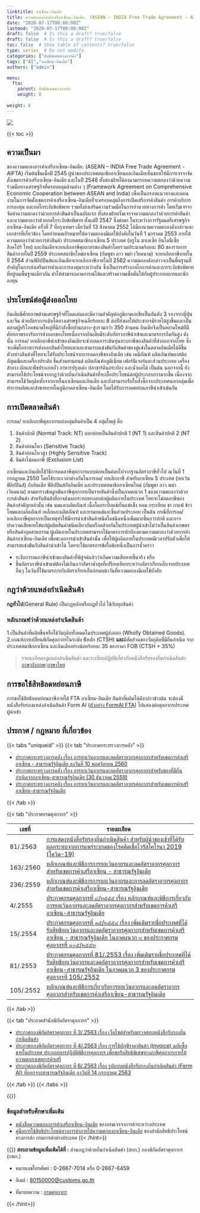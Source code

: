 ```yaml
---
linktitle: อาเซียน-อินเดีย
title: ความตกลงการค้าเสรีอาเซียน-อินเดีย. (ASEAN – INDIA Free Trade Agreement - AIFTA)
date: "2020-07-17T00:00:00Z"
lastmod: "2020-07-17T00:00:00Z"
draft: false  # Is this a draft? true/false
draft: false  # Is this a draft? true/false
toc: false  # Show table of contents? true/false
type: series  # Do not modify.
categories: ["สิทธิพิเศษทางการค้า"]
tags: ["AI","อาเซียน-อินเดีย"]
authors: ["admin"]

menu:
  fta:
    parent: สิทธิพิเศษทางการค้า
    weight: 8
        
weight: 8
---
```


![](../img/asean_india.png)

{{< toc >}}


## ความเป็นมา

ของความตกลงการค้าเสรีอาเซียน-อินเดีย. (ASEAN – INDIA Free Trade Agreement - AIFTA) เริ่มต้นขึ้นเมื่อปี 2545 ผู้นำของประเทศสมาชิกอาเซียนและอินเดียเห็นชอบให้มีการเจรจาจัดตั้งเขตการค้าเสรีอาเซียน-อินเดีย และในปี 2546 ทั้งสองฝ่ายได้ลงนามกรอบความตกลงว่าด้วยความร่วมมือทางเศรษฐกิจที่ครอบคลุมด้านต่าง ๆ (Framework Agreement on Comprehensive Economic Cooperation between ASEAN and India) เพื่อเป็นกรอบแนวทางและแผนงานในการจัดตั้งเขตการค้าเสรีอาเซียน-อินเดียที่จะครอบคลุมถึงการเปิดเสรีการค้าสินค้า การค้าบริการ การลงทุน และกลไกระงับข้อพิพาท รวมทั้งส่งเสริมความร่วมมือในการอำนวยทางการค้า โดยเริ่มเจรจาจัดทำความตกลงว่าด้วยการค้าสินค้าเป็นฉบับแรก ทั้งสองฝ่ายเริ่มเจรจาความตกลงว่าด้วยการค้าสินค้า และความตกลงว่าด้วยกลไกระงับข้อพิพาท ตั้งแต่ปี 2547 ซึ่งต่อมา ในระหว่างการรัฐมนตรีเศรษฐกิจอาเซียน-อินเดีย ครั้งที่ 7 ที่กรุงเทพฯ เมื่อวันที่ 13 สิงหาคม 2552 ได้มีลงนามความตกลงดังกล่าวและเอกสารที่เกี่ยวข้อง โดยกำหนดเป้าหมายให้ความตกลงมีผลใช้บังคับในวันที่ 1 มกราคม 2553 ภายใต้ความตกลงว่าด้วยการค้าสินค้า ประเทศสมาชิกอาเซียน 5 ประเทศ (บรูไน มาเลเซีย อินโดนีเซีย สิงคโปร์ ไทย) และอินเดียจะยกเลิกภาษีศุลกากรของสินค้าโดยรวมประมาณร้อยละ 80 ของรายการสินค้าภายในปี 2559 ประเทศสมาชิกใหม่อาเซียน (กัมพูชา ลาว พม่า เวียดนาม) จะยกเลิกภาษีภายในปี 2564 ส่วนฟิลิปปินส์และอินเดียจะยกเลิกภาษีภายในปี 2562 ความตกลงดังกล่าวจะเป็นพื้นฐานที่สำคัญในการส่งเสริมการค้าและการลงทุนระหว่างกัน ซึ่งเป็นการสร้างกลไกการค้าและการระงับข้อพิพาทที่อยู่บนพื้นฐานเดียวกัน ทำให้สามารถคาดการณ์ได้และสร้างความเชื่อมั่นให้กับผู้ประกอบการและนักลงทุน

## ประโยชน์ต่อผู้ส่งออกไทย

อินเดียมีศักยภาพด้านเศรษฐกิจที่โดดเด่นและมีความสำคัญต่อภูมิภาคเอเชียเป็นอันดับ 3 รองจากญี่ปุ่นและจีน ด้วยอัตราการเติบโตทางเศรษฐกิจเฉลี่ยร้อยละ 8 ต่อปีส่งผลให้ประชากรมีรายได้สูงขึ้นและเป็นตลาดผู้บริโภคขนาดใหญ่ที่มีกำลังซื้อปานกลาง-สูงรวมกว่า 350 ล้านคน อินเดียจึงเป็นตลาดใหม่ทีมีศักยภาพรองรับการส่งออกของไทยเนื่องจากอินเดียมีระดับอัตราภาษีนำเข้าและมาตรการกีดกันสูง ดังนั้น การลด/ ยกเลิกภาษีนำเข้าของอินเดียจะช่วยลดภาระต้นทุนทางภาษีของสินค้าที่ส่งออกจากไทย ซึ่งจะเพิ่มโอกาสการส่งออกสินค้าไทยและและสามารถแข่งขันกับสินค้าของคู่แข่งในตลาดอินเดียได้ดีขึ้น  ตัวอย่างสินค้าที่ไทยจะได้รับประโยชน์จากการลดภาษีของอินเดีย เช่น เคมีภัณฑ์ ผลิตภัณฑ์พลาสติก อัญมณีและเครื่องประดับ ชิ้นส่วนยานยนต์ ผลิตภัณฑ์อลูมิเนียม เฟอร์นิเจอร์และส่วนประกอบ เครื่องสำอาง ผักและพืชประเภทถั่ว อาหารปรุงแต่ง ปลาซาร์ดีนกระป๋อง และน้ำผลไม้ เป็นต้น นอกจากนี้ ยังสามารถใช้ประโยชน์จากกฎว่าด้วยถิ่นกำเนิดสินค้าที่จะเอื้อประโยชน์ต่อผู้ประกอบการมากขึ้น เนื่องจากสามารถใช้วัตถุดิบทั้งจากภายในอาเซียนและอินเดีย และยังสามารถรับใบสั่งซื้อจากประเทศนอกกลุ่มเพื่อทำการผลิตและส่งขายภายในภูมิภาคอาเซียน-อินเดีย โดยได้รับการลดหย่อนภาษีนำเข้าเช่นกัน

## การเปิดตลาดสินค้า

การลด/ ยกเลิกภาษีศุลกากรแบ่งกลุ่มสินค้าเป็น 4 กลุ่มใหญ่ คือ

1. สินค้าปกติ (Normal Track: NT) แยกย่อยเป็นสินค้าปกติ 1 (NT 1) และสินค้าปกติ 2 (NT 2)
2. สินค้าอ่อนไหว (Sensitive Track)
3. สินค้าอ่อนไหวสูง (Highly Sensitive Track) 
4. สินค้าไม่ลดภาษี (Exclusion List)

อาเซียนและอินเดียใช้วิธีการลดภาษีศุลกากรแบบค่อยเป็นค่อยไปจากฐานอัตราภาษีทั่วไป ณวันที่ 1 กรกฎาคม 2550 โดยใช้ระยะเวลาต่างกันในการลด/ ยกเลิกภาษี สำหรับอาเซียน 5 ประเทศ (ยกเว้นฟิลิปปินส์) กับอินเดีย ฟิลิปปินส์กับอินเดีย และประเทศสมาชิกอาเซียนใหม่ (กัมพูชา ลาว พม่า เวียดนาม) ตามตารางข้อผูกพันภาษีศุลกากรเป็นรายสินค้าซึ่งเป็นภาคผนวก 1 ของความตกลงว่าด้วยการค้าสินค้า สำหรับสินค้าที่อาจส่งผลกระทบทางลบต่อผู้ผลิตภายในประเทศ ไทยจะไม่ลดภาษีของสินค้าสำคัญเหล่านั้น เช่น นมและผลิตภัณฑ์ เนื้อโคกระบือแช่เย็นแช่แข็ง หอม กระเทียม ชา กาแฟ ข้าว ไหมและผลิตภัณฑ์ เหล็กและผลิตภัณฑ์ และยานยนต์และชิ้นส่วนประกอบ เป็นต้น กรณีที่การลด/ ยกเลิกภาษีศุลกากรเป็นเหตุทำให้มีการนำเข้าสินค้าชนิดใดชนิดหนึ่งเพิ่มมากขึ้นกว่าปกติ และอาจทำความเสียหายให้แก่ผู้ผลิตสินค้าชนิดเดียวกันหรือคล้ายกันในประเทศผู้นำเข้าไม่ว่าเป็นสินค้าเกษตรหรือสินค้าอุตสาหกรรม ผู้ผลิตภายในประเทศสามารถใช้มาตรการปกป้องตามความตกลงว่าด้วยการค้าสินค้าอาเซียน-อินเดีย เพื่อชะลอการนำเข้าสินค้านั้น เพื่อให้ผู้ผลิตภายในประเทศมีเวลาปรับตัวเพื่อให้สามารถแข่งขันกับสินค้านำเข้าได้ โดยจะใช้มาตรการข้อใดข้อหนึ่งเป็นการชั่วคราว

- ระงับการลดภาษีนำเข้าของสินค้าที่พิสูจน์แล้วว่าเกิดความเสียหายขึ้นจริง หรือ
- ขึ้นอัตราภาษีนำเข้าแต่ต้องไม่เกินกว่าอัตราต่ำสุดที่เปรียบเทียบระหว่างอัตราเรียกเก็บจากประเทศ อื่นๆ ในวันที่ใช้มาตรการกับอัตราเรียกเก็บก่อนหน้าวันที่ความตกลงมีผลใช้บังคับ

## กฎว่าด้วยแหล่งกำเนิดสินค้า

**กฎทั่วไป**(General Rule) เป็นกฎหลักหรือกฎทั่วไป  ใช้กับทุกสินค้า

### หลักเกณฑ์ว่าด้วยแหล่งกำเนิดสินค้า

1.เป็นสินค้าที่ผลิตขึ้นหรือใช้วัตถุดิบทั้งหมดในประเทศผู้ส่งออก (Wholly Obtained Goods).  
2.เกณฑ์การเปลี่ยนพิกัดศุลกากรในระดับ 6หลัก (CTSH) **และ**มีสัดส่วนของวัตถุดิบที่มีถิ่นกำเนิด จากประเทศสมาชิกอาเซียน และอินเดียอย่างน้อยร้อยละ 35 ของราคา FOB (CTSH + 35%)

>รายละเอียดกฎแหล่งกำเนิดสินค้า และระเบียบปฏิบัติเกี่ยวกับหนังสือรับรองถิ่นกำเนิดสินค้า[ภาษาอังกฤษ](http://www.dft.go.th/Portals/0/%E0%B8%AA%E0%B8%B4%E0%B8%97%E0%B8%98%E0%B8%B4%E0%B8%9B%E0%B8%A3%E0%B8%B0%E0%B9%82%E0%B8%A2%E0%B8%8A%E0%B8%99%E0%B9%8C%E0%B8%97%E0%B8%B2%E0%B8%87%E0%B8%81%E0%B8%B2%E0%B8%A3%E0%B8%84%E0%B9%89%E0%B8%B2/%E0%B8%84%E0%B8%A7%E0%B8%B2%E0%B8%A1%E0%B8%95%E0%B8%81%E0%B8%A5%E0%B8%87%E0%B8%81%E0%B8%B2%E0%B8%A3%E0%B8%84%E0%B9%89%E0%B8%B2%E0%B9%80%E0%B8%AA%E0%B8%A3%E0%B8%B5%20%E0%B8%AD%E0%B8%B2%E0%B9%80%E0%B8%8B%E0%B8%B5%E0%B8%A2%E0%B8%99%20-%20%E0%B8%AD%E0%B8%B4%E0%B8%99%E0%B9%80%E0%B8%94%E0%B8%B5%E0%B8%A2/%E0%B8%A3%E0%B8%B2%E0%B8%A2%E0%B8%A5%E0%B8%B0%E0%B9%80%E0%B8%AD%E0%B8%B5%E0%B8%A2%E0%B8%94%E0%B8%81%E0%B8%8E%E0%B9%81%E0%B8%AB%E0%B8%A5%E0%B9%88%E0%B8%87%E0%B8%81%E0%B8%B3%E0%B9%80%E0%B8%99%E0%B8%B4%E0%B8%94%E0%B8%AA%E0%B8%B4%E0%B8%99%E0%B8%84%E0%B9%89%E0%B8%B2-%E0%B8%A0%E0%B8%B2%E0%B8%A9%E0%B8%B2%E0%B8%AD%E0%B8%B1%E0%B8%87%E0%B8%81%E0%B8%A4%E0%B8%A9.pdf?ver=2559-06-23-131706-487)/[ภาษาไทย](http://www.dft.go.th/Portals/0/%E0%B8%AA%E0%B8%B4%E0%B8%97%E0%B8%98%E0%B8%B4%E0%B8%9B%E0%B8%A3%E0%B8%B0%E0%B9%82%E0%B8%A2%E0%B8%8A%E0%B8%99%E0%B9%8C%E0%B8%97%E0%B8%B2%E0%B8%87%E0%B8%81%E0%B8%B2%E0%B8%A3%E0%B8%84%E0%B9%89%E0%B8%B2/%E0%B8%84%E0%B8%A7%E0%B8%B2%E0%B8%A1%E0%B8%95%E0%B8%81%E0%B8%A5%E0%B8%87%E0%B8%81%E0%B8%B2%E0%B8%A3%E0%B8%84%E0%B9%89%E0%B8%B2%E0%B9%80%E0%B8%AA%E0%B8%A3%E0%B8%B5%20%E0%B8%AD%E0%B8%B2%E0%B9%80%E0%B8%8B%E0%B8%B5%E0%B8%A2%E0%B8%99%20-%20%E0%B8%AD%E0%B8%B4%E0%B8%99%E0%B9%80%E0%B8%94%E0%B8%B5%E0%B8%A2/%E0%B8%A3%E0%B8%B2%E0%B8%A2%E0%B8%A5%E0%B8%B0%E0%B9%80%E0%B8%AD%E0%B8%B5%E0%B8%A2%E0%B8%94%E0%B8%81%E0%B8%8E%E0%B9%81%E0%B8%AB%E0%B8%A5%E0%B9%88%E0%B8%87%E0%B8%81%E0%B8%B3%E0%B9%80%E0%B8%99%E0%B8%B4%E0%B8%94%E0%B8%AA%E0%B8%B4%E0%B8%99%E0%B8%84%E0%B9%89%E0%B8%B2-%E0%B8%A0%E0%B8%B2%E0%B8%A9%E0%B8%B2%E0%B9%84%E0%B8%97%E0%B8%A2.pdf?ver=2559-06-23-131707-220)

## การขอใช้สิทธิลดหย่อนภาษี

การขอใช้สิทธิลดหย่อนภาษีภายใต้ FTA อาเซียน-อินเดีย สินค้าที่ผลิตได้ดังกล่าวข้างต้น จะต้องมีหนังสือรับรองแหล่งกำเนิดสินค้า Form AI ([ตัวอย่าง FormAI FTA](http://www.dft.go.th/Portals/0/%E0%B8%AA%E0%B8%B4%E0%B8%97%E0%B8%98%E0%B8%B4%E0%B8%9B%E0%B8%A3%E0%B8%B0%E0%B9%82%E0%B8%A2%E0%B8%8A%E0%B8%99%E0%B9%8C%E0%B8%97%E0%B8%B2%E0%B8%87%E0%B8%81%E0%B8%B2%E0%B8%A3%E0%B8%84%E0%B9%89%E0%B8%B2/%E0%B8%84%E0%B8%A7%E0%B8%B2%E0%B8%A1%E0%B8%95%E0%B8%81%E0%B8%A5%E0%B8%87%E0%B8%81%E0%B8%B2%E0%B8%A3%E0%B8%84%E0%B9%89%E0%B8%B2%E0%B9%80%E0%B8%AA%E0%B8%A3%E0%B8%B5%20%E0%B8%AD%E0%B8%B2%E0%B9%80%E0%B8%8B%E0%B8%B5%E0%B8%A2%E0%B8%99%20-%20%E0%B8%AD%E0%B8%B4%E0%B8%99%E0%B9%80%E0%B8%94%E0%B8%B5%E0%B8%A2/%E0%B8%95%E0%B8%B1%E0%B8%A7%E0%B8%AD%E0%B8%A2%E0%B9%88%E0%B8%B2%E0%B8%87FormAI%20FTA.pdf?ver=2559-06-23-131706-390)) ไปแสดงต่อศุลกากรประเทศผู้นำเข้า

## ประกาศ / กฎหมาย ที่เกี่ยวข้อง


{{< tabs "uniqueid" >}}
{{< tab "ประกาศกระทรวงการคลัง" >}} 

-   [ประกาศกระทรวงการคลัง เรื่อง การยกเว้นอากรและลดอัตราอากรศุลกากรสำหรับเขตการค้าเสรีอาเซียน - สาธารณรัฐอินเดีย ลงวันที่ 10 พฤศจิกายน 2560](http://www.customs.go.th/cont_strc_download.php?lang=th&current_id=14223132414c505e4f464b46464a4f)
-   [ประกาศกระทรวงการคลัง เรื่อง การยกเว้นอากรและลดอัตราอากรศุลกากรสำหรับของที่มีถิ่นกำเนิดจากอาเซียน-สาธารณรัฐอินเดีย (30 ธันวาคม 2559)](http://www.customs.go.th/cont_strc_download.php?lang=th&current_id=142231324149505f46464b4b464b46)
-   [ประกาศกระทรวงการคลัง เรื่อง การยกเว้นอากรและลดอัตราอากรศุลกากรสำหรับเขตการค้าเสรีอาเซียน-สาธารณรัฐอินเดีย](http://www.customs.go.th/cont_strc_download.php?lang=th&current_id=142231324147505f49464b49464b4a)

{{< /tab >}}

{{< tab "ประกาศกรมศุลกากร" >}}



|เลขที่|รายละเอียด|
|-------|----------------|
|81/.2563|[การแสดงหนังสือรับรองถิ่นกำเนิดสินค้า สำหรับผู้นำของเข้าที่ได้รับผลกระทบจากการแพร่ระบาดของโรคติดเชื้อไวรัสโคโรนา 2019 (โควิด-19)](http://www.customs.go.th/cont_strc_download_with_docno_date.php?lang=th&current_id=14232832414a505f4a464b47464a4f)|
|163/.2560|[หลักเกณฑ์และพิธีการการยกเว้นอากรและลดอัตราอากรศุลกากรสำหรับเขตการค้าเสรีอาเซียน - สาธารณรัฐอินเดีย](http://www.customs.go.th/cont_strc_download_with_docno_date.php?lang=th&current_id=14223132414b505f4b464b49464b4c)|
|236/.2559|[หลักเกณฑ์และพิธีการการยกเว้นอากรและการลดอัตราอากรศุลกากรสำหรับเขตการค้าเสรีอาเซียน-สาธารณรัฐอินเดีย](http://www.customs.go.th/cont_strc_download_with_docno_date.php?lang=th&current_id=142231324149505f49464a4e464b4c)|
|4/.2555|[ประกาศกรมศุลกากรที่ ๔/๒๕๕๕ เรื่อง หลักเกณฑ์และพิธีการเกี่ยวกับการยกเว้นอากรและลดอัตราอากรศุลกากรสำหรับเขตการค้าเสรีอาเซียน-สาธารณรัฐอินเดีย](http://www.customs.go.th/cont_strc_download_with_docno_date.php?lang=th&current_id=14232932404e505f47464a4f)|
|15/.2554|[ประกาศกรมศุลกากรที่ ๑๕/๒๕๕๔ เรื่อง เพิ่มเติมรายชื่อประเทศที่ได้รับสิทธิยกเว้นอากรและลดอัตราอากรศุลกากรสำหรับเขตการค้าเสรีอาเซียน - สาธารณรัฐอินเดีย ในภาคผนวก ๓ ของประกาศกรมศุลกากรที่ ๑๐๕/๒๕๕๒](http://www.customs.go.th/cont_strc_download_with_docno_date.php?lang=th&current_id=14232832414c505f4b464b4d)|
|81/.2553|[ประกาศกรมศุลกากรที่ 81/.2553 เรื่อง เพิ่มเติมรายชื่อประเทศที่ได้รับสิทธิยกเว้นอากรและลดอัตราอากรศุลกากรสำหรับเขตการค้าเสรีอาเซียน-สาธารณรัฐอินเดีย ในภาคผนวก 3 ของประกาศกรมศุลกากรที่ 105/.2552](http://www.customs.go.th/cont_strc_download_with_docno_date.php?lang=th&current_id=14232832414c505f47464b4a)|
|105/.2552|[หลักเกณฑ์และพิธีการเกี่ยวกับการยกเว้นอากรและลดอัตราอากรศุลกากรสำหรับเขตการค้าเสรีอาเซียน-สาธารณรัฐอินเดีย](http://www.customs.go.th/cont_strc_download_with_docno_date.php?lang=th&current_id=14232832414b505f4a464b47)|


{{< /tab >}}

{{< tab "ประกาศสำนักพิกัดอัตราศุลกากร" >}} 

-   [ประกาศกองพิกัดอ้ตราศุลกากร ที่ 3/.2563 เรื่อง เว็บไซต์สำหรับตรวจสอบหนังสือรับรองถิ่นกำเนิดสินค้า](http://www.customs.go.th/cont_strc_download.php?lang=th&current_id=14232832414a505f4c464b48464b47)
-   [ประกาศกองพิกัดอัตราศุลกากร ที่ 4/.2563 เรื่อง การใช้บัญชีราคาสินค้า (Invoice) ฉบับซื้อขายในประเทศ ประกอบการปฏิบัติพิธีการศุลกากร เพื่อขอรับสิทธิพิเศษทางภาษีศุลกากรภายใต้ความตกลงเขตการค้าเสรี](http://www.customs.go.th/cont_strc_download.php?lang=th&current_id=14232832414b505e4e464b48464b4b)
-   [ประกาศกองพิกัดอัตราศุลกากร ที่ 6/.2563 เรื่อง รูปแบบหนังสือรับรองถิ่นกำเนิดสินค้า (Form AI) ที่ออกจากสาธารณรัฐอินเดีย ลงวันที่ 14 กรกฎาคม 2563](http://www.customs.go.th/cont_strc_download.php?lang=th&current_id=14232832414b505f48464b48464b46)

{{< /tab >}}
{{< /tabs >}}

{{<hint info>}}
### ข้อมูลสำหรับศึกษาเพิ่มเติม

- [หนังสือความตกลงการค้าเสรีอาเซียน-อินเดีย](https://api.dtn.go.th/files/v3/5cff75751ac9ee073b7beffc/download) ของกรมเจรจาการค้าระหว่างประเทศ
- [คู่มือการใช้สิทธิประโยชน์ทางการค้าภายใต้ความตกลงอาเซียน-อินเดีย](http://fta.dft.go.th/LinkClick.aspx?fileticket=QzRySnAGAEM%3D&tabid=63&mid=385) ของสำนักสิทธิประโยชน์ทางการค้า กรมการค้าต่างประเทศ
{{< /hint>}}

{{<hint success>}}
**สอบถามข้อมูลเพิ่มเติมได้ที่ :** ส่วนกฎว่าด้วยถิ่นกำเนิดสินค้า (สกก.) กองพิกัดอัตราศุลกากร (กพก.)  
- หมายเลขโทรศัพท์ : 0-2667-7014 หรือ 0-2667-6459  
- อีเมล์ : 80150000@customs.go.th

- ที่มาบทความ : [กรมศุลกากร](http://www.customs.go.th/cont_strc_simple_net_with_download.php?ini_content=usage_fta_and_wto_01_06&ini_menu=menu_interest_and_law_160421_01&left_menu=menu_fta_and_wto)

{{< /hint>}}
